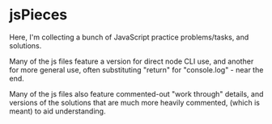 # jsPieces

Here, I'm collecting a bunch of JavaScript practice problems/tasks, and solutions.

Many of the js files feature a version for direct node CLI use, and another for
more general use, often substituting "return" for "console.log" - near the end.

Many of the js files also feature commented-out "work through" details, and versions
of the solutions that are much more heavily commented, (which is meant) to aid understanding. 